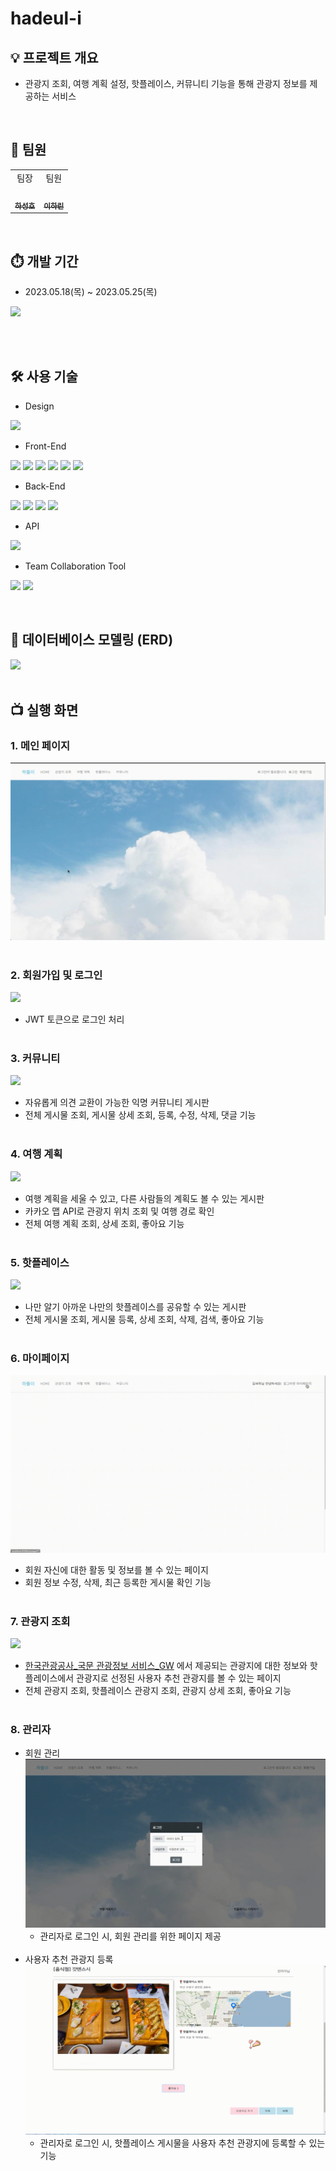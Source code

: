 # hadeul-i

## 💡 프로젝트 개요
* 관광지 조회, 여행 계획 설정, 핫플레이스, 커뮤니티 기능을 통해 관광지 정보를 제공하는 서비스

<br>

## 👥 팀원

<table>
    <tr>
    <td align="center">팀장</td>
    <td align="center">팀원</td>
  </tr>
  <tr>
   <td align="center"><a href="https://github.com/seongho-98"><img src="https://avatars.githubusercontent.com/u/73474641?v=4" width="120px;" alt=""/><br /><sub><b>하성호</b></sub></a><br /></td>
    <td align="center"><a href="https://github.com/Harinee68"><img src="https://avatars.githubusercontent.com/u/62701446?v=4" width="120px;" alt=""/><br /><sub><b>이하린</b></sub></a><br /></td>
  </tr>
</table>

<br>

## ⏱️ 개발 기간
* 2023.05.18(목) ~ 2023.05.25(목)

<img src="https://github.com/Harinee68/algorithm_study/assets/62701446/47b9039f-2efb-42c6-8eee-401840ead999" width="600px">

<br><br>


## 🛠️ 사용 기술 
* Design

<img src="https://img.shields.io/badge/figma-F24E1E?style=for-the-badge&logo=figma&logoColor=white">

* Front-End

<img src="https://img.shields.io/badge/HTML5-E34F26?style=for-the-badge&logo=html5&logoColor=white"> <img src="https://img.shields.io/badge/css3-1572b6?style=for-the-badge&logo=css3&logoColor=white"> <img src="https://img.shields.io/badge/javascript-f7df1e?style=for-the-badge&logo=javascript&logoColor=black"> <img src="https://img.shields.io/badge/bootstrap-7952b3?style=for-the-badge&logo=bootstrap&logoColor=white"> 
<img src="https://img.shields.io/badge/vue.js-4fc08d?style=for-the-badge&logo=vuedotjs&logoColor=white"> <img src="https://img.shields.io/badge/visual studio code-007ACC?style=for-the-badge&logo=visualstudiocode&logoColor=white"> 

* Back-End

<img src="https://img.shields.io/badge/Java-007396?style=for-the-badge&logo=OpenJDK&logoColor=white"> <img src="https://img.shields.io/badge/mysql-4479A1?style=for-the-badge&logo=mysql&logoColor=white"> <img src="https://img.shields.io/badge/mybatis-181717?style=for-the-badge&logo=mybatis&logoColor=white"> <img src="https://img.shields.io/badge/springboot-6DB33F?style=for-the-badge&logo=springboot&logoColor=white">

* API

<img src="https://img.shields.io/badge/Kakao Map-FFCD00?style=for-the-badge&logo=kakao&logoColor=black">

* Team Collaboration Tool

<img src="https://img.shields.io/badge/github-181717?style=for-the-badge&logo=github&logoColor=white"> <img src="https://img.shields.io/badge/notion-000000?style=for-the-badge&logo=notion&logoColor=white">



<br>

## 🐬 데이터베이스 모델링 (ERD) 

<img src="https://github.com/Harinee68/algorithm_study/assets/62701446/3a0b245c-267c-46e5-89ab-4c57f02ccbf6" width="800px">
<br><br>

## 📺 실행 화면

### 1. 메인 페이지
<img src="./assets/1_mainpage.gif">
<br><br>

### 2. 회원가입 및 로그인
<img src="./assets/2_login.gif"><br>
*  JWT 토큰으로 로그인 처리
<br><br>

### 3. 커뮤니티
<img src="./assets/3_community.gif"><br>
* 자유롭게 의견 교환이 가능한 익명 커뮤니티 게시판
* 전체 게시물 조회, 게시물 상세 조회, 등록, 수정, 삭제, 댓글 기능
<br><br>

### 4. 여행 계획
<img src="./assets/4_tripRoute.gif"><br>
* 여행 계획을 세울 수 있고, 다른 사람들의 계획도 볼 수 있는 게시판
* 카카오 맵  API로 관광지 위치 조회 및 여행 경로 확인
* 전체 여행 계획 조회, 상세 조회, 좋아요 기능
<br><br>

### 5. 핫플레이스
<img src="./assets/5_hotplace.gif"><br>
* 나만 알기 아까운 나만의 핫플레이스를 공유할 수 있는 게시판
* 전체 게시물 조회, 게시물 등록, 상세 조회, 삭제, 검색, 좋아요 기능
<br><br>

### 6. 마이페이지
<img src="./assets/6_mypage.gif"><br>
* 회원 자신에 대한 활동 및 정보를 볼 수 있는 페이지
* 회원 정보 수정, 삭제, 최근 등록한 게시물 확인 기능
<br><br>

### 7. 관광지 조회
<img src="./assets/7_attractions.gif"><br>
* <a href="https://www.data.go.kr/tcs/dss/selectApiDataDetailView.do?publicDataPk=15101578">한국관광공사_국문 관광정보 서비스_GW</a> 에서 제공되는 관광지에 대한 정보와 핫플레이스에서 관광지로 선정된 사용자 추천 관광지를 볼 수 있는 페이지
* 전체 관광지 조회, 핫플레이스 관광지 조회, 관광지 상세 조회, 좋아요 기능
<br><br>

### 8. 관리자
+ 회원 관리
  <img src="./assets/8-1_userManage.gif"><br>
  * 관리자로 로그인 시, 회원 관리를 위한 페이지 제공
<br><br>
+ 사용자 추천 관광지 등록
  <img src="./assets/8-2_userAttraction.gif"><br>
  * 관리자로 로그인 시, 핫플레이스 게시물을 사용자 추천 관광지에 등록할 수 있는 기능

